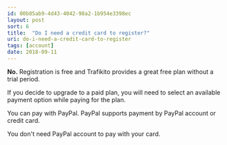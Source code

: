 ```yaml
---
id: 00b85ab9-4d43-4042-98a2-1b954e3398ec
layout: post
sort: 6
title:  "Do I need a credit card to register?"
uri: do-i-need-a-credit-card-to-register
tags: [account]
date: 2018-09-11
---
```


**No.** Registration is free and Trafikito provides a great free plan without a trial period. 

If you decide to upgrade to a paid plan, you will need to select an available payment option while paying for the plan.

You can pay with PayPal. PayPal supports payment by PayPal account or credit card. 

<!--more-->

You don't need PayPal account to pay with your card.

